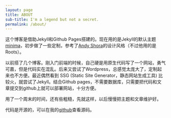 ```yaml
---
layout: page
title: ABOUT
sub-title: I'm a legend but not a secret.
permalink: /about/
---
```

这个博客是借助Jekyll和Github Pages搭建的。现在用的是Jekyll的默认主题[minima](https://github.com/jekyll/minima)，初步做了一些定制，参考了[Andy Shora](http://andyshora.com/)的设计风格（不过他用的是Roots）。

以前搭了几个博客。刚入门前端的时候，自己硬是用原生代码写了一个网站，勇气可嘉，但是代码实在混乱。后来又尝试了Wordpress，总感觉太庞大了，定制起来也不方便。最近偶然看到 SSG (Static Site Generator，静态网站生成工具) 比较火，就尝试了Jekyll。结合Github pages，不需要数据库，只需要把代码和文章提交到github上就可以部署网站，十分方便。

用了一个周末的时间，还有些粗糙，先就这样，以后慢慢把主题和文章维护好。

代码是开源的，可以在我的[github](https://github.com/Wangqinxiao/wangqinxiao.github.io)查看源码。


<!--This is the base Jekyll theme. You can find out more info about customizing your Jekyll theme, as well as basic Jekyll usage documentation at [jekyllrb.com](https://jekyllrb.com/)

You can find the source code for the Jekyll new theme at:
{% include icon-github.html username="jekyll" %} /
[minima](https://github.com/jekyll/minima)

You can find the source code for Jekyll at
{% include icon-github.html username="jekyll" %} /
[jekyll](https://github.com/jekyll/jekyll)-->

